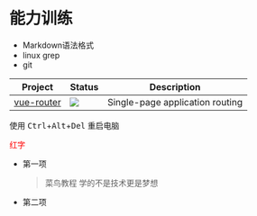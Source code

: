 # 能力训练

- Markdown语法格式
- linux grep
- git 

| Project | Status | Description |
| ------- | ------ | ----------- |
| [vue-router](https://github.com/vuejs/vue-router) | ![](https://camo.githubusercontent.com/8f9ce0cb8de147c7146010122331865a5ceb2db27f55b4c140265d91e1e687ca/68747470733a2f2f696d672e736869656c64732e696f2f6e706d2f762f7675652d726f757465722e737667) | Single-page application routing |


使用 <kbd>Ctrl</kbd>+<kbd>Alt</kbd>+<kbd>Del</kbd> 重启电脑

<span style="color:red;">红字</span>

* 第一项
    > 菜鸟教程
    > 学的不是技术更是梦想
* 第二项

